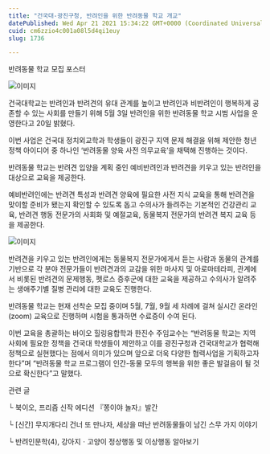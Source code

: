```yaml
---
title: "건국대-광진구청, 반려인을 위한 반려동물 학교 개교"
datePublished: Wed Apr 21 2021 15:34:22 GMT+0000 (Coordinated Universal Time)
cuid: cm6zzio4c001a08l5d4qi1euy
slug: 1736

---
```



반려동물 학교 모집 포스터

![이미지](https://cdn.hashnode.com/res/hashnode/image/upload/v1739248273876/a200541a-e8a2-4d60-81d4-363141488cb0.jpeg)

건국대학교는 반려인과 반려견의 유대 관계를 높이고 반려인과 비반려인이 행복하게 공존할 수 있는 사회를 만들기 위해 5월 3일 반려인을 위한 반려동물 학교 시범 사업을 운영한다고 20일 밝혔다.

이번 사업은 건국대 정치외교학과 학생들이 광진구 지역 문제 해결을 위해 제안한 청년 정책 아이디어 중 하나인 ‘반려동물 양육 사전 의무교육’을 채택해 진행하는 것이다.

반려동물 학교는 반려견 입양을 계획 중인 예비반려인과 반려견을 키우고 있는 반려인을 대상으로 교육을 제공한다.

예비반려인에는 반려견 특성과 반려견 양육에 필요한 사전 지식 교육을 통해 반려견을 맞이할 준비가 됐는지 확인할 수 있도록 돕고 수의사가 들려주는 기본적인 건강관리 교육, 반려견 행동 전문가의 사회화 및 예절교육, 동물복지 전문가의 반려견 복지 교육 등을 제공한다.

![이미지](https://cdn.hashnode.com/res/hashnode/image/upload/v1739248276267/b20c92c9-a88e-4065-a946-7d0d9cbfb897.jpeg)

반려견을 키우고 있는 반려인에게는 동물복지 전문가에게서 듣는 사람과 동물의 관계를 기반으로 각 분야 전문가들이 반려견과의 교감을 위한 마사지 및 아로마테라피, 관계에서 비롯된 반려견의 문제행동, 펫로스 증후군에 대한 교육을 제공하고 수의사가 알려주는 생애주기별 질병 관리에 대한 교육도 진행한다.

반려동물 학교는 현재 선착순 모집 중이며 5월, 7월, 9월 세 차례에 걸쳐 실시간 온라인(zoom) 교육으로 진행하며 시험을 통과하면 수료증이 수여 된다.

이번 교육을 총괄하는 바이오 힐링융합학과 한진수 주임교수는 “반려동물 학교는 지역 사회에 필요한 정책을 건국대 학생들이 제안하고 이를 광진구청과 건국대학교가 협력해 정책으로 실현했다는 점에서 의미가 있으며 앞으로 더욱 다양한 협력사업을 기획하고자 한다”며 “반려동물 학교 프로그램이 인간-동물 모두의 행복을 위한 좋은 발걸음이 될 것으로 확신한다”고 말했다.

관련 글

└ 북이오, 프리즘 신작 에디션 『쫑이야 놀자』발간

└ [신간] 무지개다리 건너 또 만나자, 세상을 떠난 반려동물들이 남긴 스무 가지 이야기

└ 반려인문학(4), 강아지ㆍ고양이 정상행동 및 이상행동 알아보기